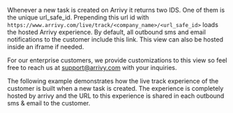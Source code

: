 Whenever a new task is created on Arrivy it returns two IDS. One of them is the unique url_safe_id. Prepending this url id with `https://www.arrivy.com/live/track/<company_name>/<url_safe_id>` loads the hosted Arrivy experience. By default, all outbound sms and email notifications to the customer include this link. This view can also be hosted inside an iframe if needed.

For our enterprise customers, we provide customizations to this view so feel free to reach us at support@arrivy.com with your inquiries.

The following example demonstrates how the live track experience of the customer is built when a new task is created. The experience is completely hosted by arrivy and the URL to this experience is shared in each outbound sms & email to the customer. 

